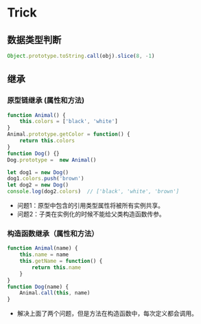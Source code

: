 # Trick

## 数据类型判断

```javascript
Object.prototype.toString.call(obj).slice(8, -1)
```

## 继承

### 原型链继承 (属性和方法)

```javascript
function Animal() {
    this.colors = ['black', 'white']
}
Animal.prototype.getColor = function() {
    return this.colors
}
function Dog() {}
Dog.prototype =  new Animal()

let dog1 = new Dog()
dog1.colors.push('brown')
let dog2 = new Dog()
console.log(dog2.colors)  // ['black', 'white', 'brown']
```

* 问题1：原型中包含的引用类型属性将被所有实例共享。
* 问题2：子类在实例化的时候不能给父类构造函数传参。

### 构造函数继承（属性和方法）

```javascript
function Animal(name) {
    this.name = name
    this.getName = function() {
        return this.name
    }
}
function Dog(name) {
    Animal.call(this, name)
}
```

* 解决上面了两个问题，但是方法在构造函数中，每次定义都会调用。